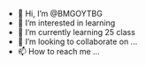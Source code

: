 - 👋 Hi, I’m @BMGOYTBG
- 👀 I’m interested in learning
- 🌱 I’m currently learning 25 class
- 💞️ I’m looking to collaborate on ...
- 📫 How to reach me ...

<!---
BMGOYTBG/BMGOYTBG is a ✨ special ✨ repository because its `README.md` (this file) appears on your GitHub profile.
You can click the Preview link to take a look at your changes.
--->
